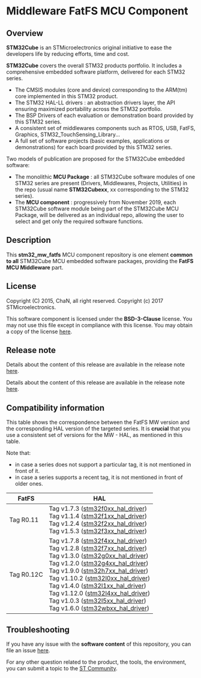 # Middleware FatFS MCU Component

## Overview

**STM32Cube** is an STMicroelectronics original initiative to ease the developers life by reducing efforts, time and cost.

**STM32Cube** covers the overall STM32 products portfolio. It includes a comprehensive embedded software platform, delivered for each STM32 series.
   * The CMSIS modules (core and device) corresponding to the ARM(tm) core implemented in this STM32 product.
   * The STM32 HAL-LL drivers : an abstraction drivers layer, the API ensuring maximized portability across the STM32 portfolio.
   * The BSP Drivers of each evaluation or demonstration board provided by this STM32 series.
   * A consistent set of middlewares components such as RTOS, USB, FatFS, Graphics, STM32_TouchSensing_Library...
   * A full set of software projects (basic examples, applications or demonstrations) for each board provided by this STM32 series.

Two models of publication are proposed for the STM32Cube embedded software:
   * The monolithic **MCU Package** : all STM32Cube software modules of one STM32 series are present (Drivers, Middlewares, Projects, Utilities) in the repo (usual name **STM32Cubexx**, xx corresponding to the STM32 series).
   * The **MCU component** : progressively from November 2019, each STM32Cube software module being part of the STM32Cube MCU Package, will be delivered as an individual repo, allowing the user to select and get only the required software functions.

## Description

This **stm32_mw_fatfs** MCU component repository is one element **common to all** STM32Cube MCU embedded software packages, providing the **FatFS MCU Middleware** part.

## License

Copyright (C) 2015, ChaN, all right reserved.
Copyright (c) 2017 STMicroelectronics.

This software component is licensed under the **BSD-3-Clause** license. You may not use this file except in compliance with this license. You may obtain a copy of the license [here](https://opensource.org/licenses/BSD-3-Clause).

## Release note

Details about the content of this release are available in the release note [here](https://github.com/STMicroelectronics/stm32_mw_fatfs/blob/master/src/00history.txt).

Details about the content of this release are available in the release note [here](https://github.com/STMicroelectronics/stm32_mw_fatfs/blob/master/src/st_readme.txt).

## Compatibility information

This table shows the correspondence between the FatFS MW version and the corresponding HAL version of the targeted series. It is **crucial** that you use a consistent set of versions for the MW - HAL, as mentioned in this table.

Note that:
* in case a series does not support a particular tag, it is not mentioned in front of it.
* in case a series supports a recent tag, it is not mentioned in front of older ones.

FatFS | HAL |
---------- | ---------- |
Tag R0.11 | Tag v1.7.3 ([stm32f0xx_hal_driver](https://github.com/STMicroelectronics/stm32f0xx_hal_driver))<br>Tag v1.1.4 ([stm32f1xx_hal_driver](https://github.com/STMicroelectronics/stm32f1xx_hal_driver))<br>Tag v1.2.4 ([stm32f2xx_hal_driver](https://github.com/STMicroelectronics/stm32f2xx_hal_driver))<br>Tag v1.5.3 ([stm32f3xx_hal_driver](https://github.com/STMicroelectronics/stm32f3xx_hal_driver))
Tag R0.12C | Tag v1.7.8 ([stm32f4xx_hal_driver](https://github.com/STMicroelectronics/stm32f4xx_hal_driver))<br>Tag v1.2.8 ([stm32f7xx_hal_driver](https://github.com/STMicroelectronics/stm32f7xx_hal_driver))<br>Tag v1.3.0 ([stm32g0xx_hal_driver](https://github.com/STMicroelectronics/stm32g0xx_hal_driver))<br>Tag v1.2.0 ([stm32g4xx_hal_driver](https://github.com/STMicroelectronics/stm32g4xx_hal_driver))<br>Tag v1.9.0 ([stm32h7xx_hal_driver](https://github.com/STMicroelectronics/stm32h7xx_hal_driver))<br>Tag v1.10.2 ([stm32l0xx_hal_driver](https://github.com/STMicroelectronics/stm32l0xx_hal_driver))<br>Tag v1.4.0 ([stm32l1xx_hal_driver](https://github.com/STMicroelectronics/stm32l1xx_hal_driver))<br>Tag v1.12.0 ([stm32l4xx_hal_driver](https://github.com/STMicroelectronics/stm32l4xx_hal_driver))<br>Tag v1.0.3 ([stm32l5xx_hal_driver](https://github.com/STMicroelectronics/stm32l5xx_hal_driver))<br>Tag v1.6.0 ([stm32wbxx_hal_driver](https://github.com/STMicroelectronics/stm32wbxx_hal_driver))

## Troubleshooting

If you have any issue with the **software content** of this repository, you can file an issue [here](https://github.com/STMicroelectronics/stm32_mw_FatFS/issues/new/choose).

For any other question related to the product, the tools, the environment, you can submit a topic to the [ST Community](https://community.st.com/s/).
